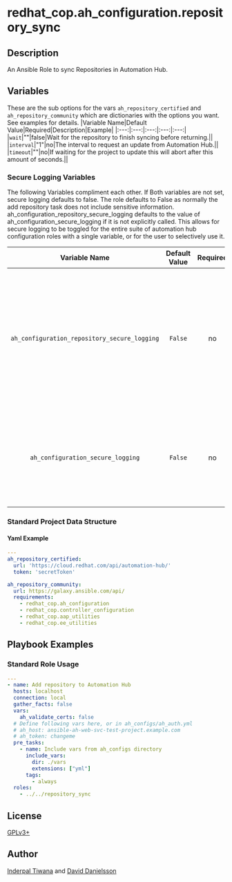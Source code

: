 # redhat_cop.ah_configuration.repository_sync
## Description
An Ansible Role to sync Repositories in Automation Hub.

## Variables
These are the sub options for the vars `ah_repository_certified` and `ah_repository_community` which are dictionaries with the options you want. See examples for details.
|Variable Name|Default Value|Required|Description|Example|
|:---:|:---:|:---:|:---:|:---:|
|`wait`|""|false|Wait for the repository to finish syncing before returning.||
|`interval`|"1"|no|The interval to request an update from Automation Hub.||
|`timeout`|""|no|If waiting for the project to update this will abort after this amount of seconds.||

### Secure Logging Variables
The following Variables compliment each other.
If Both variables are not set, secure logging defaults to false.
The role defaults to False as normally the add repository task does not include sensitive information.
ah_configuration_repository_secure_logging defaults to the value of ah_configuration_secure_logging if it is not explicitly called. This allows for secure logging to be toggled for the entire suite of automation hub configuration roles with a single variable, or for the user to selectively use it.

|Variable Name|Default Value|Required|Description|
|:---:|:---:|:---:|:---:|
|`ah_configuration_repository_secure_logging`|`False`|no|Whether or not to include the sensitive Repository roles tasks in the log.  Set this value to `True` if you will be providing your sensitive values from elsewhere.|
|`ah_configuration_secure_logging`|`False`|no|This variable enables secure logging as well, but is shared across multiple roles, see above.|

### Standard Project Data Structure

#### Yaml Example
```yaml
---
ah_repository_certified:
  url: 'https://cloud.redhat.com/api/automation-hub/'
  token: 'secretToken'

ah_repository_community:
  url: https://galaxy.ansible.com/api/
  requirements:
    - redhat_cop.ah_configuration
    - redhat_cop.controller_configuration
    - redhat_cop.aap_utilities
    - redhat_cop.ee_utilities
```

## Playbook Examples
### Standard Role Usage
```yaml
---
- name: Add repository to Automation Hub
  hosts: localhost
  connection: local
  gather_facts: false
  vars:
    ah_validate_certs: false
  # Define following vars here, or in ah_configs/ah_auth.yml
  # ah_host: ansible-ah-web-svc-test-project.example.com
  # ah_token: changeme
  pre_tasks:
    - name: Include vars from ah_configs directory
      include_vars:
        dir: ./vars
        extensions: ["yml"]
      tags:
        - always
  roles:
    - ../../repository_sync
```
## License
[GPLv3+](LICENSE)

## Author
[Inderpal Tiwana](https://github.com/inderpaltiwana/) and [David Danielsson](https://github.com/djdanielsson)
